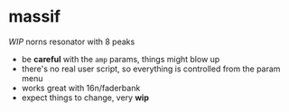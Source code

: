 # massif
*WIP* norns resonator with 8 peaks

* be **careful** with the ``amp`` params, things might blow up
* there's no real user script, so everything is controlled from the param menu
* works great with 16n/faderbank
* expect things to change, very **wip**
